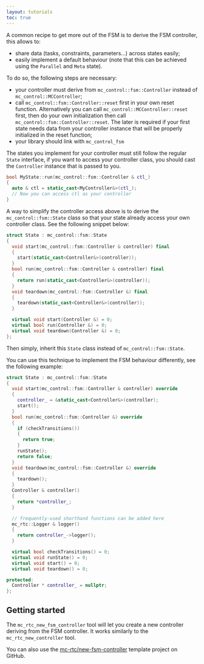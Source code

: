 ```yaml
---
layout: tutorials
toc: true
---
```


A common recipe to get more out of the FSM is to derive the FSM controller, this allows to:
- share data (tasks, constraints, parameters...) across states easily;
- easily implement a default behaviour (note that this can be achieved using the `Parallel` and `Meta` state).

To do so, the following steps are necessary:
- your controller must derive from `mc_control::fsm::Controller` instead of `mc_control::MCController`;
- call `mc_control::fsm::Controller::reset` first in your own reset function. Alternatively you can call `mc_control::MCController::reset` first, then do your own initialization then call `mc_control::fsm::Controller::reset`. The later is required if your first state needs data from your controller instance that will be properly initialized in the reset function;
- your library should link with `mc_control_fsm`

The states you implement for your controller must still follow the regular `State` interface, if you want to access your controller class, you should cast the `Controller` instance that is passed to you.

```cpp
bool MyState::run(mc_control::fsm::Controller & ctl_)
{
  auto & ctl = static_cast<MyController&>(ctl_);
  // Now you can access ctl as your controller
}
```

A way to simplify the controller access above is to derive the `mc_control::fsm::State` class so that your state already access your own controller class. See the following snippet below:

```cpp
struct State : mc_control::fsm::State
{
  void start(mc_control::fsm::Controller & controller) final
  {
    start(static_cast<Controller&>(controller));
  }
  bool run(mc_control::fsm::Controller & controller) final
  {
    return run(static_cast<Controller&>(controller));
  }
  void teardown(mc_control::fsm::Controller &) final
  {
    teardown(static_cast<Controller&>(controller));
  }

  virtual void start(Controller &) = 0;
  virtual bool run(Controller &) = 0;
  virtual void teardown(Controller &) = 0;
};
```

Then simply, inherit this `State` class instead of `mc_control::fsm::State`.

You can use this technique to implement the FSM behaviour differently, see the following example:

```cpp
struct State : mc_control::fsm::State
{
  void start(mc_control::fsm::Controller & controller) override
  {
    controller_ = &static_cast<Controller&>(controller);
    start();
  }
  bool run(mc_control::fsm::Controller &) override
  {
    if (checkTransitions())
    {
      return true;
    }
    runState();
    return false;
  }
  void teardown(mc_control::fsm::Controller &) override
  {
    teardown();
  }
  Controller & controller()
  {
    return *controller_;
  }

  // frequently-used shorthand functions can be added here
  mc_rtc::Logger & logger()
  {
    return controller_->logger();
  }

  virtual bool checkTransitions() = 0;
  virtual void runState() = 0;
  virtual void start() = 0;
  virtual void teardown() = 0;

protected:
  Controller * controller_ = nullptr;
};
```

## Getting started

The `mc_rtc_new_fsm_controller` tool will let you create a new controller deriving from the FSM controller. It works similarly to the `mc_rtc_new_controller` tool.

You can also use the [mc-rtc/new-fsm-controller](https://github.com/mc-rtc/new-fsm-controller) template project on GitHub.
